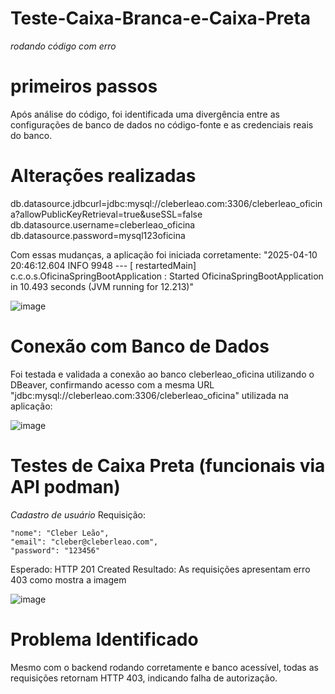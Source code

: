 # Teste-Caixa-Branca-e-Caixa-Preta
*rodando código com erro*

# primeiros passos 
Após análise do código, foi identificada uma divergência entre as configurações de banco de dados no código-fonte e as credenciais reais do banco.

# Alterações realizadas

db.datasource.jdbcurl=jdbc:mysql://cleberleao.com:3306/cleberleao_oficina?allowPublicKeyRetrieval=true&useSSL=false
db.datasource.username=cleberleao_oficina
db.datasource.password=mysql123oficina

Com essas mudanças, a aplicação foi iniciada corretamente: "2025-04-10 20:46:12.604  INFO 9948 --- [  restartedMain] c.c.o.s.OficinaSpringBootApplication     : Started OficinaSpringBootApplication in 10.493 seconds (JVM running for 12.213)"

![image](https://github.com/user-attachments/assets/92cc346e-cc13-4951-b962-94dc4c302ec6)

# Conexão com Banco de Dados
Foi testada e validada a conexão ao banco cleberleao_oficina utilizando o DBeaver, confirmando acesso com a mesma URL "jdbc:mysql://cleberleao.com:3306/cleberleao_oficina" utilizada na aplicação:

![image](https://github.com/user-attachments/assets/63e00518-1e88-4cf3-99e0-71488a3716c8) 

# Testes de Caixa Preta (funcionais via API podman)
*Cadastro de usuário*
Requisição:

    "nome": "Cleber Leão",
    "email": "cleber@cleberleao.com",
    "password": "123456"
    
Esperado: HTTP 201 Created
Resultado: As requisições apresentam erro 403 como mostra a imagem

![image](https://github.com/user-attachments/assets/225d86f9-bb4b-40a3-b99e-2b437a724b42)

# Problema Identificado

Mesmo com o backend rodando corretamente e banco acessível, todas as requisições retornam HTTP 403, indicando falha de autorização.


